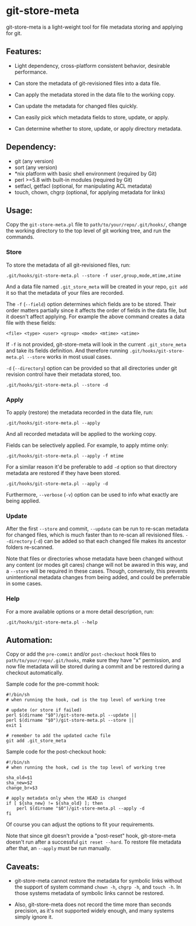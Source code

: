 git-store-meta
===============================================================================

git-store-meta is a light-weight tool for file metadata storing and applying
for git.

Features:
-------------------------------------------------------------------------------

* Light dependency, cross-platform consistent behavior, desirable performance.

* Can store the metadata of git-revisioned files into a data file.

* Can apply the metadata stored in the data file to the working copy.

* Can update the metadata for changed files quickly.

* Can easily pick which metadata fields to store, update, or apply.

* Can determine whether to store, update, or apply directory metadata.

Dependency:
-------------------------------------------------------------------------------

- git (any version)
- sort (any version)
- *nix platform with basic shell environment (required by Git)
- perl >=5.8 with built-in modules (required by Git)
- setfacl, getfacl (optional, for manipulating ACL metadata)
- touch, chown, chgrp (optional, for applying metadata for links)

Usage:
-------------------------------------------------------------------------------

Copy the `git-store-meta.pl` file to `path/to/your/repo/.git/hooks/`, change
the working directory to the top level of git working tree, and run the
commands.

### Store

To store the metadata of all git-revisioned files, run:

    .git/hooks/git-store-meta.pl --store -f user,group,mode,mtime,atime

And a data file named `.git_store_meta` will be created in your repo,
`git add` it so that the metadata of your files are recorded.

The `-f` (`--field`) option determines which fields are to be stored. Their
order matters partially since it affects the order of fields in the data
file, but it doesn't affect applying. For example the above command creates
a data file with these fields:

    <file> <type> <user> <group> <mode> <mtime> <atime>

If `-f` is not provided, git-store-meta will look in the current
`.git_store_meta` and take its fields definition. And therefore running
`.git/hooks/git-store-meta.pl --store` works in most usual cases.

`-d` (`--directory`) option can be provided so that all directories under git
revision control have their metadata stored, too.

    .git/hooks/git-store-meta.pl --store -d

### Apply

To apply (restore) the metadata recorded in the data file, run:

    .git/hooks/git-store-meta.pl --apply

And all recorded metadata will be applied to the working copy.

Fields can be selectively applied. For example, to apply mtime only:

    .git/hooks/git-store-meta.pl --apply -f mtime

For a similar reason it'd be preferable to add `-d` option so that directory
metadata are restored if they have been stored.

    .git/hooks/git-store-meta.pl --apply -d

Furthermore, `--verbose` (`-v`) option can be used to info what exactly are
being applied.

### Update

After the first `--store` and commit, `--update` can be run to re-scan 
metadata for changed files, which is much faster than to re-scan all revisioned
files. `--directory` (`-d`) can be added so that each changed file makes its
ancestor folders re-scanned.

Note that files or directories whose metadata have been changed without any
content (or modes git cares) change will not be awared in this way, and a
`--store` will be required in these cases. Though, conversely, this prevents
unintentional metadata changes from being added, and could be preferrable in
some cases.

### Help

For a more available options or a more detail description, run:

    .git/hooks/git-store-meta.pl --help

Automation:
-------------------------------------------------------------------------------

Copy or add the `pre-commit` and/or `post-checkout` hook files to
`path/to/your/repo/.git/hooks`, make sure they have "x" permission, and now
file metadata will be stored during a commit and be restored during a checkout
automatically.

Sample code for the pre-commit hook:

    #!/bin/sh
    # when running the hook, cwd is the top level of working tree

    # update (or store if failed)
    perl $(dirname "$0")/git-store-meta.pl --update ||
    perl $(dirname "$0")/git-store-meta.pl --store ||
    exit 1

    # remember to add the updated cache file
    git add .git_store_meta

Sample code for the post-checkout hook:

    #!/bin/sh
    # when running the hook, cwd is the top level of working tree

    sha_old=$1
    sha_new=$2
    change_br=$3

    # apply metadata only when the HEAD is changed
    if [ ${sha_new} != ${sha_old} ]; then
        perl $(dirname "$0")/git-store-meta.pl --apply -d
    fi

Of course you can adjust the options to fit your requirements.

Note that since git doesn't provide a "post-reset" hook, git-store-meta doesn't
run after a successful `git reset --hard`. To restore file metadata after that,
an `--apply` must be run manually.

Caveats:
-------------------------------------------------------------------------------

* git-store-meta cannot restore the metadata for symbolic links without the
  support of system command `chown -h`, `chgrp -h`, and `touch -h`. In those
  systems metadata of symbolic links cannot be restored.
  
* Also, git-store-meta does not record the time more than seconds precision, as
  it's not supported widely enough, and many systems simply ignore it.
